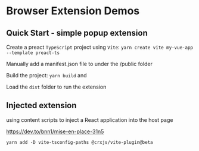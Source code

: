 # Browser Extension Demos

## Quick Start - simple popup extension

Create a preact `TypeScript` project using `Vite`: `yarn create vite my-vue-app --template preact-ts`

Manually add a manifest.json file to under the /public folder

Build the project: `yarn build` and

Load the `dist` folder to run the extension


## Injected extension

using content scripts to inject a React application into the host page


https://dev.to/bnn1/mise-en-place-31n5



```
yarn add -D vite-tsconfig-paths @crxjs/vite-plugin@beta
```
